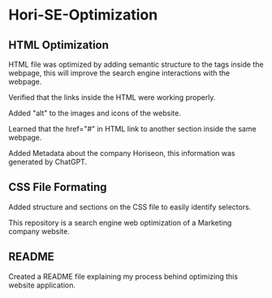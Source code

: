 # Hori-SE-Optimization

## HTML Optimization

HTML file was optimized by adding semantic structure to the tags inside the webpage, this will improve the search engine interactions with the webpage.

Verified that the links inside the HTML were working properly.

Added "alt" to the images and icons of the website.

Learned that the href="#" in HTML link to another section inside the same webpage.

Added Metadata about the company Horiseon, this information was generated by ChatGPT.

## CSS File Formating

Added structure and sections on the CSS file to easily identify selectors.

This repository is a search engine web optimization of a Marketing company website.

## README

Created a README file explaining my process behind optimizing this website application.
